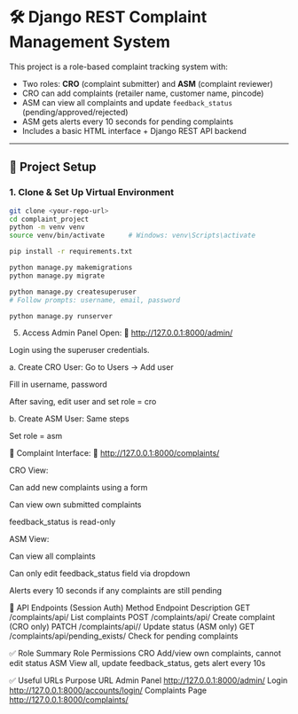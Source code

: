 # 🛠 Django REST Complaint Management System

This project is a role-based complaint tracking system with:
- Two roles: **CRO** (complaint submitter) and **ASM** (complaint reviewer)
- CRO can add complaints (retailer name, customer name, pincode)
- ASM can view all complaints and update `feedback_status` (pending/approved/rejected)
- ASM gets alerts every 10 seconds for pending complaints
- Includes a basic HTML interface + Django REST API backend

---

## 📁 Project Setup

### 1. Clone & Set Up Virtual Environment

```bash
git clone <your-repo-url>
cd complaint_project
python -m venv venv
source venv/bin/activate      # Windows: venv\Scripts\activate

pip install -r requirements.txt

python manage.py makemigrations
python manage.py migrate

python manage.py createsuperuser
# Follow prompts: username, email, password

python manage.py runserver
```

5. Access Admin Panel
Open:
📍 http://127.0.0.1:8000/admin/

Login using the superuser credentials.

a. Create CRO User:
Go to Users → Add user

Fill in username, password

After saving, edit user and set role = cro

b. Create ASM User:
Same steps

Set role = asm

📝 Complaint Interface:
📍 http://127.0.0.1:8000/complaints/

CRO View:

Can add new complaints using a form

Can view own submitted complaints

feedback_status is read-only

ASM View:

Can view all complaints

Can only edit feedback_status field via dropdown

Alerts every 10 seconds if any complaints are still pending

📡 API Endpoints (Session Auth)
Method	Endpoint	Description
GET	/complaints/api/	List complaints
POST	/complaints/api/	Create complaint (CRO only)
PATCH	/complaints/api/<id>/	Update status (ASM only)
GET	/complaints/api/pending_exists/	Check for pending complaints

✅ Role Summary
Role	Permissions
CRO	Add/view own complaints, cannot edit status
ASM	View all, update feedback_status, gets alert every 10s

✅ Useful URLs
Purpose	URL
Admin Panel	http://127.0.0.1:8000/admin/
Login	http://127.0.0.1:8000/accounts/login/
Complaints Page	http://127.0.0.1:8000/complaints/

